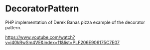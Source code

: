 # DecoratorPattern
PHP implementation of Derek Banas pizza example of the decorator pattern. 

https://www.youtube.com/watch?v=j40kRwSm4VE&index=11&list=PLF206E906175C7E07
